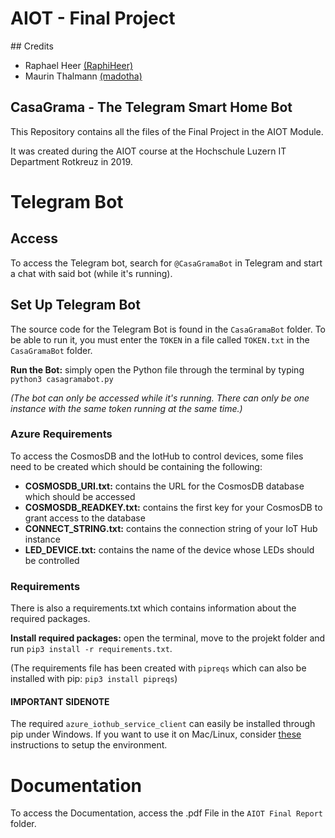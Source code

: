 # AIOT - Final Project

## Credits

* Raphael Heer [(RaphiHeer)](https://github.com/RaphiHeer)
* Maurin Thalmann [(madotha)](https://github.com/madotha)

## CasaGrama - The Telegram Smart Home Bot

This Repository contains all the files of the Final Project in the AIOT Module.

It was created during the AIOT course at the Hochschule Luzern IT Department Rotkreuz in 2019.

# Telegram Bot

## Access

To access the Telegram bot, search for `@CasaGramaBot` in Telegram and start a chat with said bot (while it's running).

## Set Up Telegram Bot

The source code for the Telegram Bot is found in the `CasaGramaBot` folder. To be able to run it, you must 
enter the `TOKEN` in a file called `TOKEN.txt` in the `CasaGramaBot` folder.

**Run the Bot:** simply open the Python file through the terminal by typing `python3 casagramabot.py` 


*(The bot can only be accessed while it's running. There can only be one instance with the same token running at the same time.)*

### Azure Requirements

To access the CosmosDB and the IotHub to control devices, some files need to be created which should be containing the following:

- **COSMOSDB_URI.txt:** contains the URL for the CosmosDB database which should be accessed
- **COSMOSDB_READKEY.txt:** contains the first key for your CosmosDB to grant access to the database
- **CONNECT_STRING.txt:** contains the connection string of your IoT Hub instance
- **LED_DEVICE.txt:** contains the name of the device whose LEDs should be controlled

### Requirements

There is also a requirements.txt which contains information about the required packages. 

**Install required packages:** open the terminal, move to the projekt folder and run `pip3 install -r requirements.txt`. 

(The requirements file has been created with `pipreqs` which can also be installed with pip: `pip3 install pipreqs`)

#### IMPORTANT SIDENOTE

The required `azure_iothub_service_client` can easily be installed through pip under Windows.
If you want to use it on Mac/Linux, consider [these](https://github.com/Azure/azure-iot-sdk-python) instructions to setup the environment.


# Documentation

To access the Documentation, access the .pdf File in the `AIOT Final Report` folder.
